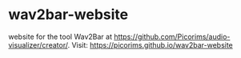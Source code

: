 # wav2bar-website
website for the tool Wav2Bar at https://github.com/Picorims/audio-visualizer/creator/.
Visit: https://picorims.github.io/wav2bar-website